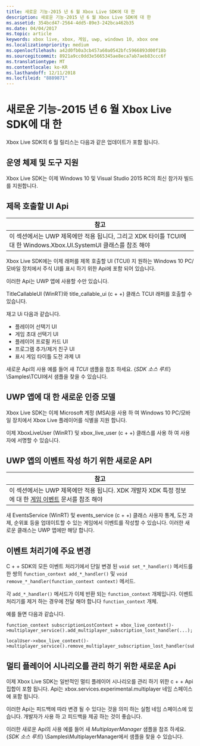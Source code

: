 ```yaml
---
title: 새로운 기능-2015 년 6 월 Xbox Live SDK에 대 한
description: 새로운 기능-2015 년 6 월 Xbox Live SDK에 대 한
ms.assetid: 354bcd47-2564-4dd5-89e3-242bca462b35
ms.date: 04/04/2017
ms.topic: article
keywords: xbox live, xbox, 게임, uwp, windows 10, xbox one
ms.localizationpriority: medium
ms.openlocfilehash: a42d0fb0a3cb457a60a0542bfc5966893d00f18b
ms.sourcegitcommit: 8921a9cc0dd3e5665345ae8eca7ab7aeb83ccc6f
ms.translationtype: MT
ms.contentlocale: ko-KR
ms.lasthandoff: 12/11/2018
ms.locfileid: "8889871"
---
```

# <a name="whats-new-for-the-xbox-live-sdk---june-2015"></a>새로운 기능-2015 년 6 월 Xbox Live SDK에 대 한

Xbox Live SDK의 6 월 릴리스는 다음과 같은 업데이트가 포함 됩니다.

## <a name="os-and-tool-support"></a>운영 체제 및 도구 지원 ##
Xbox Live SDK는 이제 Windows 10 및 Visual Studio 2015 RC의 최신 참가자 빌드를 지원합니다.

## <a name="title-callable-ui-apis"></a>제목 호출할 UI Api

| 참고 |
|------|
| 이 섹션에서는 UWP 제목에만 적용 됩니다, 그리고 XDK 타이틀 TCUI에 대 한 Windows.Xbox.UI.SystemUI 클래스를 참조 해야  |

Xbox Live SDK에는 이제 래퍼를 제목 호출할 UI (TCUI) 지 원하는 Windows 10 PC/모바일 장치에서 주식 UI를 표시 하기 위한 Api에 포함 되어 있습니다.

이러한 Api는 UWP 앱에 사용할 수만 있습니다.

TitleCallableUI (WinRT)와 title_callable_ui (c + +) 클래스 TCUI 래퍼를 호출할 수 있습니다.

재고 Ui 다음과 같습니다.
* 플레이어 선택기 UI
* 게임 초대 선택기 UI
* 플레이어 프로필 카드 UI
* 프로그램 추가/제거 친구 UI
* 표시 게임 타이틀 도전 과제 UI

새로운 Api의 사용 예를 들어 새 *TCUI* 샘플을 참조 하세요. {*SDK 소스 루트*} \Samples\TCUI에서 샘플을 찾을 수 있습니다.

## <a name="new-authentication-model-for-uwp-apps"></a>UWP 앱에 대 한 새로운 인증 모델
Xbox Live SDK는 이제 Microsoft 계정 (MSA)을 사용 하 여 Windows 10 PC/모바일 장치에서 Xbox Live 플레이어를 식별을 지원 합니다.

이제 XboxLiveUser (WinRT) 및 xbox_live_user (c + +) 클래스를 사용 하 여 사용자에 서명할 수 있습니다.

## <a name="new-api-for-writing-events-in-uwp-apps"></a>UWP 앱의 이벤트 작성 하기 위한 새로운 API

| 참고 |
|------|
| 이 섹션에서는 UWP 제목에만 적용 됩니다.  XDK 개발자 XDK 특정 정보에 대 한 [게임 이벤트](https://developer.microsoft.com/en-us/games/xbox/docs/xboxlive/xbox-live-partners/event-driven-data-platform/game-events) 문서를 참조 해야  |

새 EventsService (WinRT) 및 events_service (c + +) 클래스 사용자 통계, 도전 과제, 순위표 등을 업데이트할 수 있는 게임에서 이벤트를 작성할 수 있습니다. 이러한 새로운 클래스는 UWP 앱에만 해당 합니다.

## <a name="breaking-change-to-event-handlers"></a>이벤트 처리기에 주요 변경 ##
C + + SDK의 모든 이벤트 처리기에서 단일 변경 된 `void set_*_handler()` 메서드를 한 쌍의 `function_context add_*_handler()` 및 `void remove_*_handler(function_context context)` 메서드.

각 `add_*_handler()` 메서드가 이제 반환 되는 `function_context` 개체입니다. 이벤트 처리기를 제거 하는 경우에 전달 해야 합니다 `function_context` 개체.

예를 들면 다음과 같습니다.
```
function_context subscriptionLostContext = xbox_live_context()->multiplayer_service().add_multiplayer_subscription_lost_handler(...);

localUser->xbox_live_context()->multiplayer_service().remove_multiplayer_subscription_lost_handler(subscriptionLostContext);
```

## <a name="new-apis-for-managing-multiplayer-scenarios"></a>멀티 플레이어 시나리오를 관리 하기 위한 새로운 Api
이제 Xbox Live SDK는 일반적인 멀티 플레이어 시나리오를 관리 하기 위한 c + + Api 집합이 포함 됩니다. Api는 xbox.services.experimental.multiplayer 네임 스페이스에 포함 됩니다.

이러한 Api는 피드백에 따라 변경 될 수 있다는 것을 의미 하는 실험 네임 스페이스에 있습니다.  개발자가 사용 하 고 피드백을 제공 하는 것이 좋습니다.

이러한 새로운 Api의 사용 예를 들어 새 *MultiplayerManager* 샘플을 참조 하세요. {*SDK 소스 루트*} \Samples\MultiplayerManager에서 샘플을 찾을 수 있습니다.

